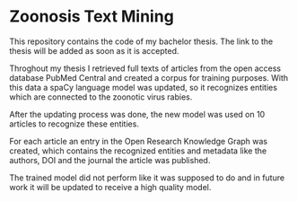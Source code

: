 # Zoonosis Text Mining

This repository contains the code of my bachelor thesis. The link to the thesis will be added as soon as it is accepted.

Throghout my thesis I retrieved full texts of articles from the open access database PubMed Central and created a corpus for training purposes.
With this data a spaCy language model was updated, so it recognizes entities which are connected to the zoonotic virus rabies.

After the updating process was done, the new model was used on 10 articles to recognize these entities.

For each article an entry in the Open Research Knowledge Graph was created, which contains the recognized entities and metadata like the authors, DOI and the journal the article was published.

The trained model did not perform like it was supposed to do and in future work it will be updated to receive a high quality model.
